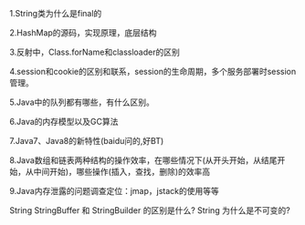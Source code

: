 1.String类为什么是final的



2.HashMap的源码，实现原理，底层结构



3.反射中，Class.forName和classloader的区别



4.session和cookie的区别和联系，session的生命周期，多个服务部署时session管理。

5.Java中的队列都有哪些，有什么区别。

6.Java的内存模型以及GC算法

7.Java7、Java8的新特性(baidu问的,好BT)

8.Java数组和链表两种结构的操作效率，在哪些情况下(从开头开始，从结尾开始，从中间开始)，哪些操作(插入，查找，删除)的效率高

9.Java内存泄露的问题调查定位：jmap，jstack的使用等等



String StringBuffer 和 StringBuilder 的区别是什么? String 为什么是不可变的?

